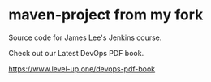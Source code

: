 # maven-project from my fork
Source code for James Lee's Jenkins course.

Check out our Latest DevOps PDF book.

https://www.level-up.one/devops-pdf-book
